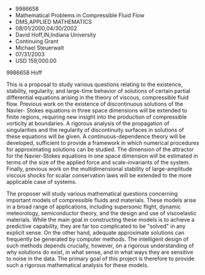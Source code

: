 
* 9986658
* Mathematical Problems in Compressible Fluid Flow
* DMS,APPLIED MATHEMATICS
* 08/01/2000,04/30/2002
* David Hoff,IN,Indiana University
* Continuing Grant
* Michael Steuerwalt
* 07/31/2003
* USD 159,000.00

9986658 Hoff

This is a proposal to study various questions relating to the existence,
stability, regularity, and large-time behavior of solutions of certain partial
differential equations arising in the theory of viscous, compressible fluid
flow. Previous work on the existence of discontinuous solutions of the Navier-
Stokes equations in three space dimensions will be extended to finite regions,
requiring new insight into the production of compressible vorticity at
boundaries. A rigorous analysis of the propagation of singularities and the
regularity of discontinuity surfaces in solutions of these equations will be
given. A continuous-dependence theory will be developed, sufficient to provide a
framework in which numerical procedures for approximating solutions can be
studied. The dimension of the attractor for the Navier-Stokes equations in one
space dimension will be estimated in terms of the size of the applied force and
scale-invariants of the system. Finally, previous work on the multidimensional
stability of large-amplitude viscous shocks for scalar conservation laws will be
extended to the more applicable case of systems.

The proposer will study various mathematical questions concerning important
models of compressible fluids and materials. These models arise in a broad range
of applications, including supersonic flight, dynamic meteorology, semiconductor
theory, and the design and use of viscoelastic materials. While the main goal in
constructing these models is to achieve a predictive capability, they are far
too complicated to be "solved" in any explicit sense. On the other hand,
adequate approximate solutions can frequently be generated by computer methods.
The intelligent design of such methods depends crucially, however, on a rigorous
understanding of why solutions do exist, in what sense, and in what ways they
are sensitive to noise in the data. The primary goal of this project is
therefore to provide such a rigorous mathematical analysis for these models.
